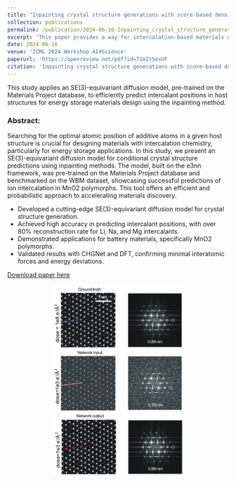 ```yaml
---
title: "Inpainting crystal structure generations with score-based denoising"
collection: publications
permalink: /publication/2024-06-16-Inpainting_crystal_structure_generations_with_score-based_denoising
excerpt: 'This paper provides a way for intercalation-based materials design using generative inpainting method.'
date: 2024-06-16
venue: 'ICML 2024 Workshop AI4Science'
paperurl: 'https://openreview.net/pdf?id=T1mIt5exUF                                                                '
citation: 'Inpainting crystal structure generations with score-based denoising. ICML Workshop AI4Science (2024) Dai, X., Zhong, P., Deng, B., Chen, Y., Ceder, G.'
---
```

This study applies an SE(3)-equivariant diffusion model, pre-trained on the Materials Project database, to efficiently predict intercalant positions in host structures for energy storage materials design using the inpainting method.

### Abstract:
Searching for the optimal atomic position of additive atoms in a given host structure is crucial for designing materials with intercalation chemistry, particularly for energy storage applications. In this study, we present an SE(3)-equivariant diffusion model for conditional crystal structure predictions using inpainting methods. The model, built on the e3nn framework, was pre-trained on the Materials Project database and benchmarked on the WBM dataset, showcasing successful predictions of ion intercalation in MnO2 polymorphs. This tool offers an efficient and probabilistic approach to accelerating materials discovery.

- Developed a cutting-edge SE(3)-equivariant diffusion model for crystal structure generation.
- Achieved high accuracy in predicting intercalant positions, with over 80% reconstruction rate for Li, Na, and Mg intercalants.
- Demonstrated applications for battery materials, specifically MnO2 polymorphs.
- Validated results with CHGNet and DFT, confirming minimal interatomic forces and energy deviations.

[Download paper here](https://openreview.net/pdf?id=T1mIt5exUF)
<div align=center><img src="../images/low_dose_denoising.png" width="300"/></div>
